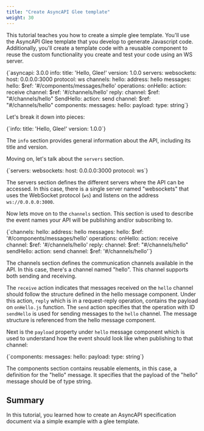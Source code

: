 ```yaml
---
title: "Create AsyncAPI Glee template"
weight: 30
---
```

This tutorial teaches you how to create a simple glee template. You'll use the AsyncAPI Glee template that you develop to generate Javascript code. Additionally, you'll create a template code with a reusable component to reuse the custom functionality you create and test your code using an WS server.

<CodeBlock>
{`asyncapi: 3.0.0
info:
  title: 'Hello, Glee!'
  version: 1.0.0
servers:
  websockets:
    host: 0.0.0.0:3000
    protocol: ws
channels:
  hello:
    address: hello
    messages:
      hello:
        $ref: '#/components/messages/hello'
operations:
  onHello:
    action: receive
    channel:
      $ref: '#/channels/hello'
    reply:
      channel:
        $ref: "#/channels/hello"
  SendHello:
    action: send
    channel: 
      $ref: "#/channels/hello"
components:
  messages:
    hello:
      payload:
        type: string`}
</CodeBlock>

Let's break it down into pieces:

<CodeBlock>
{`info:
  title: 'Hello, Glee!'
  version: 1.0.0`}
</CodeBlock>

The `info` section provides general information about the API, including its title and version.

Moving on, let's talk about the `servers` section.

<CodeBlock>
{`servers:
  websockets:
    host: 0.0.0.0:3000
    protocol: ws`}
</CodeBlock> 

The servers section defines the different servers where the API can be accessed. In this case, there is a single server named "websockets" that uses the WebSocket protocol (`ws`) and listens on the address `ws://0.0.0.0:3000`.

Now lets move on to the `channels` section. This section is used to describe the event names your API will be publishing and/or subscribing to.

<CodeBlock>
{`channels:
  hello:
    address: hello
    messages:
      hello:
        $ref: '#/components/messages/hello'
operations:
  onHello:
    action: receive
    channel:
      $ref: '#/channels/hello'
    reply:
      channel:
        $ref: "#/channels/hello"
  sendHello:
    action: send
    channel:
      $ref: '#/channels/hello'`}
</CodeBlock>

The channels section defines the communication channels available in the API. In this case, there's a channel named "hello". This channel supports both sending and receiving.

The `receive` action indicates that messages received on the `hello` channel should follow the structure defined in the hello message component. Under this action, `reply` which is in a request-reply operation, contains the payload on `onHello.js` function.
The `send` action specifies that the operation with ID `sendHello` is used for sending messages to the `hello` channel. The message structure is referenced from the hello message component.

Next is the `payload` property under `hello` message component which is used to understand how the event should look like when publishing to that channel:

<CodeBlock>
{`components:
  messages:
    hello:
      payload:
        type: string`}
</CodeBlock>

The components section contains reusable elements, in this case, a definition for the "hello" message. It specifies that the payload of the "hello" message should be of type string.

## Summary

In this tutorial, you learned how to create an AsyncAPI specification document via a simple example with a glee template.
